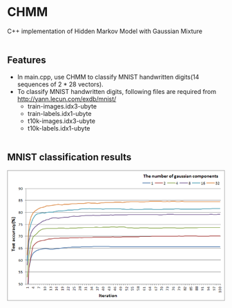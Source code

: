 # CHMM
C++ implementation of Hidden Markov Model with Gaussian Mixture</br></br>

## Features
- In main.cpp, use CHMM to classify MNIST handwritten digits(14 sequences of 2 * 28 vectors).
- To classify MNIST handwritten digits, following files are required from http://yann.lecun.com/exdb/mnist/
  - train-images.idx3-ubyte
  - train-labels.idx1-ubyte
  - t10k-images.idx3-ubyte
  - t10k-labels.idx1-ubyte
</br></br>

## MNIST classification results
![result](/result.png)

